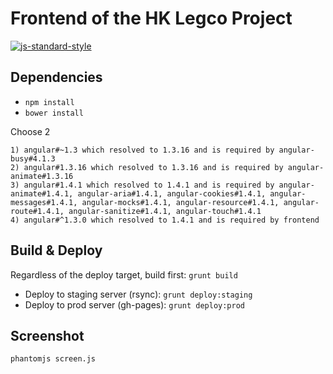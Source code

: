 # Frontend of the HK Legco Project

[![js-standard-style](https://img.shields.io/badge/code%20style-standard-brightgreen.svg?style=flat)](https://github.com/feross/standard)

## Dependencies

* `npm install`
* `bower install`

Choose 2

```
1) angular#~1.3 which resolved to 1.3.16 and is required by angular-busy#4.1.3
2) angular#1.3.16 which resolved to 1.3.16 and is required by angular-animate#1.3.16
3) angular#1.4.1 which resolved to 1.4.1 and is required by angular-animate#1.4.1, angular-aria#1.4.1, angular-cookies#1.4.1, angular-messages#1.4.1, angular-mocks#1.4.1, angular-resource#1.4.1, angular-route#1.4.1, angular-sanitize#1.4.1, angular-touch#1.4.1
4) angular#^1.3.0 which resolved to 1.4.1 and is required by frontend
```

## Build & Deploy

Regardless of the deploy target, build first: `grunt build`

* Deploy to staging server (rsync): `grunt deploy:staging`
* Deploy to prod server (gh-pages): `grunt deploy:prod`

## Screenshot

```
phantomjs screen.js
```

